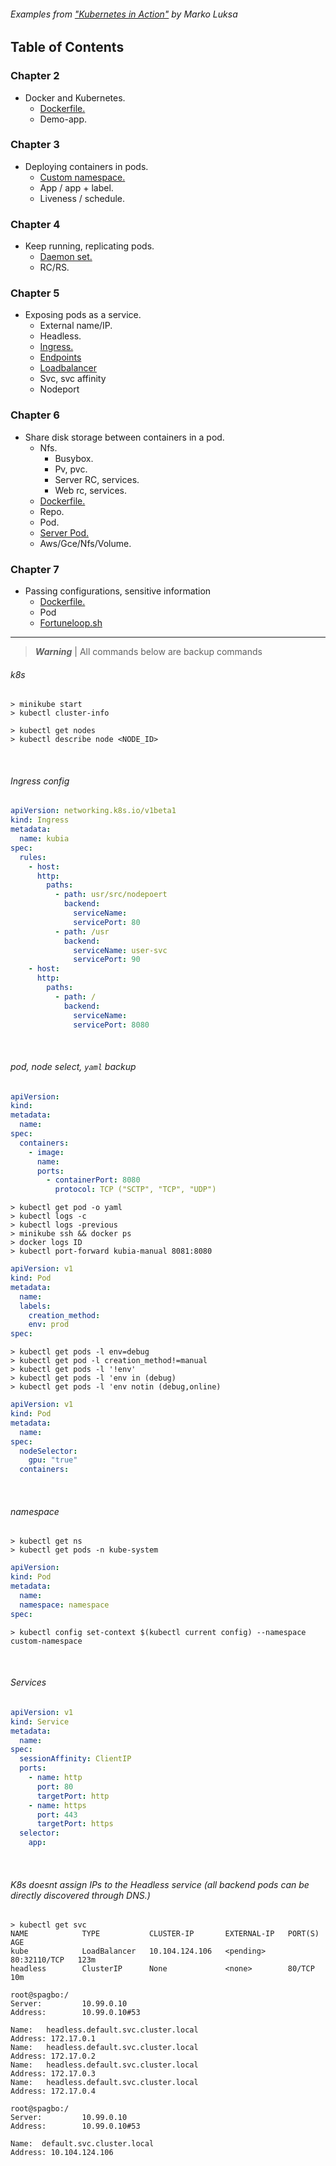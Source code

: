###### Examples from ["Kubernetes in Action"](https://www.manning.com/books/kubernetes-in-action) by Marko Luksa

## Table of Contents

### Chapter 2
- Docker and Kubernetes.
   - [Dockerfile.](https://github.com/nnbaocuong99/action-kube/blob/main/Chapter%202/Dockerfile)
   - Demo-app.

### Chapter 3
- Deploying containers in pods.
  - [Custom namespace.](https://github.com/nnbaocuong99/action-kube/blob/main/Chapter%203/app.yaml)
  - App / app + label.
  - Liveness / schedule.

### Chapter 4
- Keep running, replicating pods.
  - [Daemon set.](https://github.com/nnbaocuong99/action-kube/blob/main/Chapter%204/daemonset.yaml)
  - RC/RS.

### Chapter 5
- Exposing pods as a service.
  - External name/IP.
  - Headless.
  - [Ingress.](https://github.com/nnbaocuong99/action-kube/blob/main/Chapter_5/ingress.yaml)
  - [Endpoints](https://github.com/nnbaocuong99/action-kube/blob/main/Chapter_5/headless.yaml)
  - [Loadbalancer](https://github.com/nnbaocuong99/action-kube/blob/main/Chapter_5/loadbalancer.yaml)
  - Svc, svc affinity
  - Nodeport

### Chapter 6
- Share disk storage between containers in a pod.
  - Nfs.
    - Busybox.
    - Pv, pvc.
    - Server RC, services.
    - Web rc, services.
  - [Dockerfile.](https://github.com/nnbaocuong99/action-kube/blob/main/Chapter_6/Dockerfile)
  - Repo.
  - Pod.
  - [Server Pod.](https://github.com/nnbaocuong99/action-kube/blob/main/Chapter_6/server-pod.yaml)
  - Aws/Gce/Nfs/Volume.

### Chapter 7
- Passing configurations, sensitive information
  - [Dockerfile.](https://github.com/nnbaocuong99/action-kube/blob/main/Chapter_7/Dockerfile)
  - Pod
  - [Fortuneloop.sh](https://github.com/nnbaocuong99/action-kube/blob/main/Chapter_7/fortuneloop.sh)

---

> ***Warning*** |
All commands below are backup commands

###### k8s
```shell
> minikube start
> kubectl cluster-info

> kubectl get nodes
> kubectl describe node <NODE_ID>
```

<br>

###### Ingress config
```yaml
apiVersion: networking.k8s.io/v1beta1
kind: Ingress
metadata:
  name: kubia
spec:
  rules:
    - host:
      http:
        paths:
          - path: usr/src/nodepoert
            backend:
              serviceName: 
              servicePort: 80
          - path: /usr 
            backend:
              serviceName: user-svc
              servicePort: 90
    - host:
      http:
        paths:
          - path: /
            backend:
              serviceName: 
              servicePort: 8080
```

<br>

###### pod, node select, `yaml` backup
```yaml
apiVersion:
kind: 
metadata:
  name: 
spec:
  containers:
    - image:
      name:
      ports:
        - containerPort: 8080
          protocol: TCP ("SCTP", "TCP", "UDP")
```

```shell
> kubectl get pod -o yaml
> kubectl logs -c 
> kubectl logs -previous
> minikube ssh && docker ps
> docker logs ID
> kubectl port-forward kubia-manual 8081:8080

```

```yaml
apiVersion: v1
kind: Pod
metadata:
  name:
  labels:
    creation_method: 
    env: prod
spec:
```

```shell
> kubectl get pods -l env=debug
> kubectl get pod -l creation_method!=manual
> kubectl get pods -l '!env'
> kubectl get pods -l 'env in (debug)
> kubectl get pods -l 'env notin (debug,online)
```

```yaml
apiVersion: v1
kind: Pod
metadata:
  name: 
spec:
  nodeSelector:
    gpu: "true"
  containers:
```

<br>

###### namespace
```shell
> kubectl get ns
> kubectl get pods -n kube-system
```

```yaml
apiVersion:
kind: Pod
metadata:
  name: 
  namespace: namespace
spec:
```

```shell
> kubectl config set-context $(kubectl current config) --namespace custom-namespace 
```

<br>

###### Services
```yaml
apiVersion: v1
kind: Service
metadata:
  name:
spec:
  sessionAffinity: ClientIP
  ports:
    - name: http
      port: 80
      targetPort: http
    - name: https
      port: 443
      targetPort: https
  selector:
    app:
```

<br>

###### K8s doesnt assign IPs to the Headless service (all backend pods can be directly discovered through DNS.)
```shell
> kubectl get svc                       
NAME            TYPE           CLUSTER-IP       EXTERNAL-IP   PORT(S)        AGE
kube            LoadBalancer   10.104.124.106   <pending>     80:32110/TCP   123m
headless        ClusterIP      None             <none>        80/TCP         10m

root@spagbo:/
Server:         10.99.0.10
Address:        10.99.0.10#53

Name:   headless.default.svc.cluster.local
Address: 172.17.0.1
Name:   headless.default.svc.cluster.local
Address: 172.17.0.2
Name:   headless.default.svc.cluster.local
Address: 172.17.0.3
Name:   headless.default.svc.cluster.local
Address: 172.17.0.4

root@spagbo:/
Server:         10.99.0.10
Address:        10.99.0.10#53

Name:  default.svc.cluster.local
Address: 10.104.124.106
```

